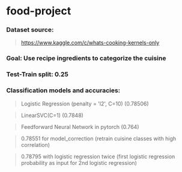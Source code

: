 # food-project
### Dataset source:
>https://www.kaggle.com/c/whats-cooking-kernels-only
### Goal: Use recipe ingredients to categorize the cuisine

### Test-Train split: 0.25
### Classification models and accuracies:
>Logistic Regression (penalty = 'l2', C=10)  (0.78506)

>LinearSVC(C=1) (0.7848)

>Feedforward Neural Network in pytorch (0.764)

>0.78551 for model_correction (retrain cuisine classes with high correlation)

>0.78795 with logistic regression twice (first logistic regression probability as input for 2nd logistic regression)
